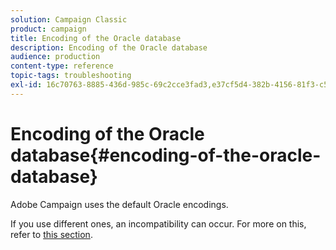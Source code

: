 ```yaml
---
solution: Campaign Classic
product: campaign
title: Encoding of the Oracle database
description: Encoding of the Oracle database
audience: production
content-type: reference
topic-tags: troubleshooting
exl-id: 16c70763-8885-436d-985c-69c2cce3fad3,e37cf5d4-382b-4156-81f3-c5e94a51db70
---
```

# Encoding of the Oracle database{#encoding-of-the-oracle-database}

Adobe Campaign uses the default Oracle encodings.

If you use different ones, an incompatibility can occur. For more on this, refer to [this section](../../installation/using/database.md#oracle).
